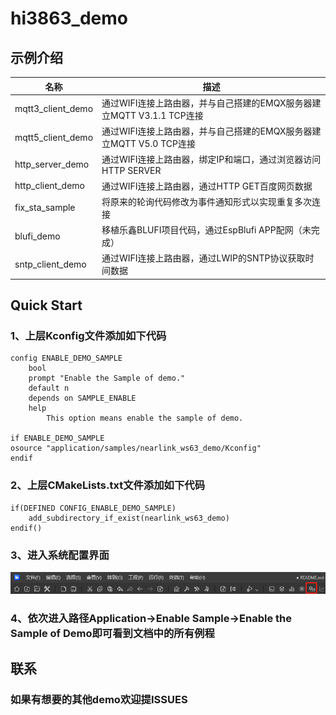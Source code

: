 # hi3863_demo
## 示例介绍
| 名称 | 描述 |
| ----------- | ----------- |
| mqtt3_client_demo | 通过WIFI连接上路由器，并与自己搭建的EMQX服务器建立MQTT V3.1.1 TCP连接 |
| mqtt5_client_demo | 通过WIFI连接上路由器，并与自己搭建的EMQX服务器建立MQTT V5.0 TCP连接 |
| http_server_demo | 通过WIFI连接上路由器，绑定IP和端口，通过浏览器访问HTTP SERVER |
| http_client_demo | 通过WIFI连接上路由器，通过HTTP GET百度网页数据 |
| fix_sta_sample | 将原来的轮询代码修改为事件通知形式以实现重复多次连接 |
| blufi_demo | 移植乐鑫BLUFI项目代码，通过EspBlufi APP配网（未完成） |
| sntp_client_demo | 通过WIFI连接上路由器，通过LWIP的SNTP协议获取时间数据 |
## Quick Start
### 1、上层Kconfig文件添加如下代码
```
config ENABLE_DEMO_SAMPLE
    bool
    prompt "Enable the Sample of demo."
    default n
    depends on SAMPLE_ENABLE
    help
        This option means enable the sample of demo.

if ENABLE_DEMO_SAMPLE
osource "application/samples/nearlink_ws63_demo/Kconfig"
endif
```
### 2、上层CMakeLists.txt文件添加如下代码
```
if(DEFINED CONFIG_ENABLE_DEMO_SAMPLE)
    add_subdirectory_if_exist(nearlink_ws63_demo)
endif()
```
### 3、进入系统配置界面
![picture](./pics/config.png)
### 4、依次进入路径Application->Enable Sample->Enable the Sample of Demo即可看到文档中的所有例程
## 联系
### 如果有想要的其他demo欢迎提ISSUES
